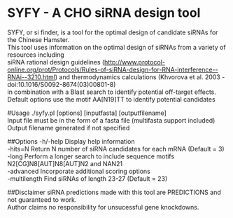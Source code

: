 # SYFY - A CHO siRNA design tool
SYFY, or si finder, is a tool for the optimal design of candidate siRNAs for the Chinese Hamster.<BR>This tool uses information on the optimal design of siRNAs from a variety of resources including<br>siRNA rational design guidelines (http://www.protocol-online.org/prot/Protocols/Rules-of-siRNA-design-for-RNA-interference--RNAi--3210.html) and thermodynamics calculations (Khvorova et al. 2003 - doi:10.1016/S0092-8674(03)00801-8)<br>in combination with a Blast search to identify potential off-target effects.<br>Default options use the motif AA[N19]TT to identify potential candidates


#Usage
./syfy.pl [options] [inputfasta] [outputfilename]<br>
Input file must be in the form of a fasta file (multifasta support included)<br>
Output filename generated if not specified

##Options
-h/-help	Display help information<br>
-hits=N		Return N number of siRNA candidates for each mRNA (Default = 3) 
-long		Perform a longer search to include sequence motifs N2[CG]N8[AUT]N8[AUT]N2 and NAN21<br>
-advanced	Incorporate additional scoring options<br>
-multilength	Find siRNAs of length 23-27 (Default = 23)<br>

##Disclaimer
siRNA predictions made with this tool are PREDICTIONS and not guaranteed to work. <br>
Author claims no responsibility for unsucessful gene knockdowns.
